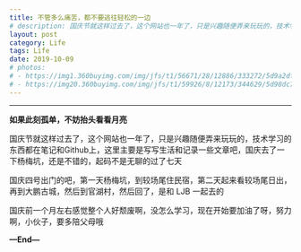 ```yaml
---
title: 不管多么痛苦，都不要逃往轻松的一边
# description: 国庆节就这样过去了，这个网站也一年了，只是兴趣随便弄来玩玩的，技术学习的东西都在笔记和Github上，这里主要是写写生活和记录一些文章吧...
layout: post
category: Life
tags: Life
date: 2019-10-09
# photos:
# - https://img1.360buyimg.com/img/jfs/t1/56671/28/12886/333272/5d9a2dfaE23690469/7c5ca10053d0bf2f.jpg
# - https://img20.360buyimg.com/img/jfs/t1/59926/8/12173/344629/5d98dc7aE7093f7fe/9ffb5dffe94218d5.jpg
---
```


<div id="dplayer-2019-10-09"></div>

<style>#aplayer-2019-10-09{max-width:740px;}</style>
<script>$(function(){var dp = new DPlayer({container: document.getElementById('dplayer-2019-10-09'),screenshot: false,video: {url:'https://9ken97.coding-pages.com/Fractures.mp4',pic:'https://cdn.jsdelivr.net/gh/wliduo/CDN@master/wallpaper/201911/20191107010.jpg'}});})</script>

-----

<!-- <p align="center"><b>如果此刻孤单，不妨抬头看看月亮</b></p> -->

<p><b>如果此刻孤单，不妨抬头看看月亮</b></p>

国庆节就这样过去了，这个网站也一年了，只是兴趣随便弄来玩玩的，技术学习的东西都在笔记和Github上，这里主要是写写生活和记录一些文章吧，国庆去了一下杨梅坑，还是不错的，起码不是无聊的过了七天

国庆四号出门的吧，第一天杨梅坑，到较场尾住民宿，第二天起来看较场尾日出，再到大鹏古城，然后到官湖村，然后回了，是和 LJB 一起去的

国庆前一个月左右感觉整个人好颓废啊，没怎么学习，现在开始要加油了呀，努力啊，小伙子，要多陪父母哦

**—End—**